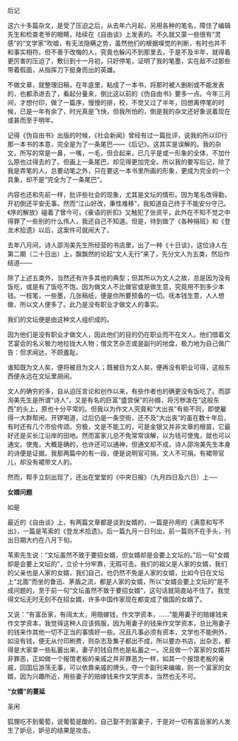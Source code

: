 后记

  

这六十多篇杂文，是受了压迫之后，从去年六月起，另用各种的笔名，障住了编辑先生和检查老爷的眼睛，陆续在《自由谈》上发表的。不久就又蒙一些很有“灵感”的“文学家”吹嘘，有无法隐瞒之势，虽然他们的根据嗅觉的判断，有时也并不和事实相符。但不善于改悔的人，究竟也躲闪不到那里去，于是不及半年，就得着更厉害的压迫了，敷衍到十一月初，只好停笔，证明了我的笔墨，实在敌不过那些带着假面，从指挥刀下挺身而出的英雄。

不做文章，就整理旧稿，在年底里，粘成了一本书，将那时被人删削或不能发表的，也都添进去了，看起分量来，倒比这以前的《伪自由书》要多一点。今年三月间，才想付印，做了一篇序，慢慢的排，校，不觉又过了半年，回想离停笔的时候，已是一年有余了，时光真是飞快，但我所怕的，倒是我的杂文还好象说着现在或甚而至于明年。

  

记得《伪自由书》出版的时候，《社会新闻》曾经有过一篇批评，说我的所以印行那一本书的本意，完全是为了一条尾巴——《后记》。这其实是误解的。我的杂文，所写的常是一鼻，一嘴，一毛，但合起来，已几乎是或一形象的全体，不加什么原也过得去的了。但画上一条尾巴，却见得更加完全。所以我的要写后记，除了我是弄笔的人，总要动笔之外，只在要这一本书里所画的形象，更成为完全的一个具象，却不是“完全为了一条尾巴”。

内容也还和先前一样，批评些社会的现象，尤其是文坛的情形。因为笔名改得勤，开初倒还平安无事。然而“江山好改，秉性难移”，我知道自己终于不能安分守己。《序的解放》碰着了曾今可，《豪语的折扣》又触犯了张资平，此外在不知不觉之中得罪了一些别的什么伟人，我还自己不知道。但是，待到做了《各种捐班》和《登龙术拾遗》以后，这案件可就闹大了。

  

去年八月间，诗人邵洵美先生所经营的书店里，出了一种《十日谈》，这位诗人在第二期（二十日出）上，飘飘然的论起“文人无行”来了，先分文人为五类，然后作结道——

  

除了上述五类外，当然还有许多其他的典型；但其所以为文人之故，总是因为没有饭吃，或是有了饭吃不饱。因为做文人不比做官或是做生意，究竟用不到多少本钱。一枝笔，一些墨，几张稿纸，便是你所要预备的一切。呒本钱生意，人人想做，所以文人便多了。此乃是没有职业才做文人的事实。

我们的文坛便是由这种文人组织成的。

因为他们是没有职业才做文人，因此他们的目的仍在职业而不在文人。他们借着文艺宴会的名义极力地拉拢大人物；借文艺杂志或是副刊的地盘，极力地为自己做广告：但求闻达，不顾羞耻。

谁知既为文人矣，便将被目为文人；既被目为文人矣，便再没有职业可得，这般东西便永远在文坛里胡闹。

  

文人的确穷的多，自从迫压言论和创作以来，有些作者也的确更没有饭吃了。而邵洵美先生是所谓“诗人”，又是有名的巨富“盛宫保”的孙婿，将污秽泼在“这般东西”的头上，原也十分平常的。但我以为作文人究竟和“大出丧”有些不同，即使雇得一大群帮闲，开锣喝道，过后仍是一条空街，还不及“大出丧”的虽在数十年后，有时还有几个市侩传颂。穷极，文是不能工的，可是金银又并非文章的根苗，它最好还是买长江沿岸的田地。然而富家儿总不免常常误解，以为钱可使鬼，就也可以通文。使鬼，大概是确的，也许还可以通神，但通文却不成，诗人邵洵美先生本身的诗便是证据。我那两篇中的有一段，便是说明官可捐，文人不可捐，有裙带官儿，却没有裙带文人的。

然而，帮手立刻出现了，还出在堂堂的《中央日报》（九月四日及六日）上──

  

**女婿问题**

如是

  

最近的《自由谈》上，有两篇文章都是谈到女婿的，一篇是孙用的《满意和写不出》，一篇是苇索的《登龙术拾遗》。后一篇九月一日刊出，前一篇则不在手头，刊出日期大约在八月下旬。

苇索先生说：“文坛虽然不致于要招女婿，但女婿却是会要上文坛的。”后一句“女婿却是会要上文坛的”，立论十分牢靠，无瑕可击。我们的祖父是人家的女婿，我们的父亲也是人家的女婿，我们自己，也仍然不免是人家的女婿，比如今日在文坛上“北面”而坐的鲁迅、茅盾之流，都是人家的女婿，所以“女婿会要上文坛的”是不成问题的，至于前一句“文坛虽然不致于要招女婿”，这句话就简直站不住了。我觉得文坛无时无刻不在招女婿，许多中国作家现在都变成了俄国的女婿了。

又说：“有富岳家，有阔太太，用赔嫁钱，作文学资本，……”能用妻子的赔嫁钱来作文学资本，我觉得这种人应该佩服，因为用妻子的钱来作文学资本，总比用妻子的钱来作其他一切不正当的事情好一些。况且凡事必须有资本，文学也不能例外，如没有钱，便无从付印刷费，则杂志及集子都出不成，所以要办书店，出杂志，都得是大家拿一些私蓄出来，妻子的钱自然也是私蓄之一。况且做一个富家的女婿并非罪恶，正如做一个报馆老板的亲戚之并非罪恶为一样，如其一个报馆老板的亲戚，回国后游荡无事，可以依靠亲戚的牌头，夺一个副刊来编编，则一个富家的女婿，因为兴趣所近，用些妻子的赔嫁钱来作文学资本，当然也无不可。

  

**“女婿”的蔓延**

圣闲

  

狐狸吃不到葡萄，说葡萄是酸的，自己娶不到富妻子，于是对一切有富岳家的人发生了妒忌，妒忌的结果是攻击。